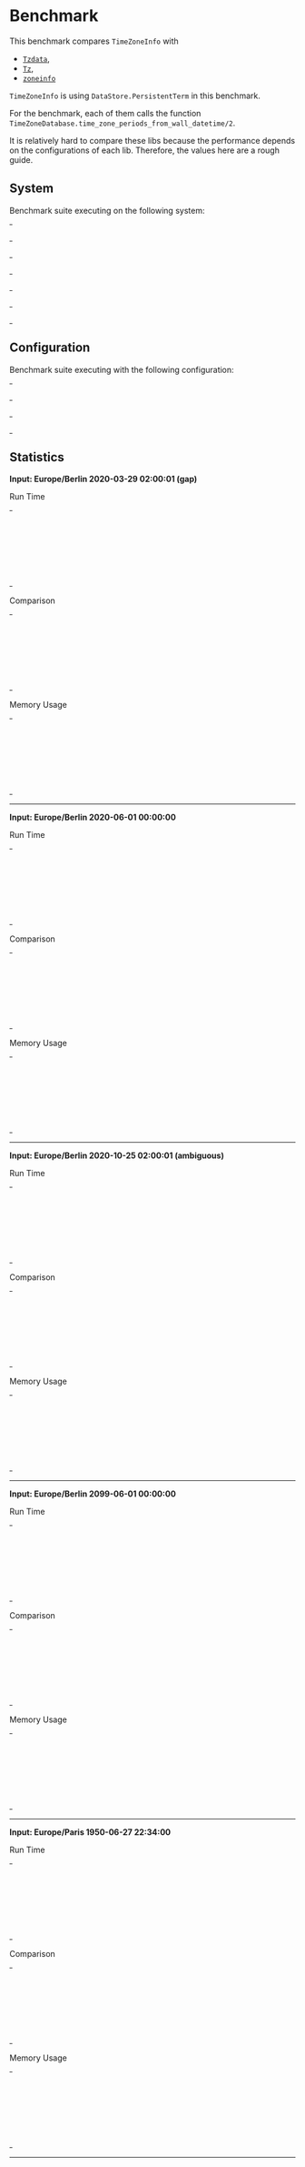 
# Benchmark

This benchmark compares `TimeZoneInfo` with
- [`Tzdata`](https://github.com/lau/tzdata),
- [`Tz`](https://github.com/mathieuprog/tz),
- [`zoneinfo`](https://github.com/smartrent/zoneinfo)

`TimeZoneInfo` is using `DataStore.PersistentTerm` in this benchmark.

For the benchmark, each of them calls the function
`TimeZoneDatabase.time_zone_periods_from_wall_datetime/2`.

It is relatively hard to compare these libs because the performance depends on
the configurations of each lib. Therefore, the values here are a rough guide.


## System

Benchmark suite executing on the following system:

<table style="width: 1%">
  <tr>
    <th style="width: 1%; white-space: nowrap">Operating System</th>
    <td>macOS</td>
  </tr><tr>
    <th style="white-space: nowrap">CPU Information</th>
    <td style="white-space: nowrap">Intel(R) Core(TM) i7-4770HQ CPU @ 2.20GHz</td>
  </tr><tr>
    <th style="white-space: nowrap">Number of Available Cores</th>
    <td style="white-space: nowrap">8</td>
  </tr><tr>
    <th style="white-space: nowrap">Available Memory</th>
    <td style="white-space: nowrap">16 GB</td>
  </tr><tr>
    <th style="white-space: nowrap">Elixir Version</th>
    <td style="white-space: nowrap">1.11.3</td>
  </tr><tr>
    <th style="white-space: nowrap">Erlang Version</th>
    <td style="white-space: nowrap">23.2</td>
  </tr>
</table>

## Configuration

Benchmark suite executing with the following configuration:

<table style="width: 1%">
  <tr>
    <th style="width: 1%">:time</th>
    <td style="white-space: nowrap">30 s</td>
  </tr><tr>
    <th>:parallel</th>
    <td style="white-space: nowrap">1</td>
  </tr><tr>
    <th>:warmup</th>
    <td style="white-space: nowrap">2 s</td>
  </tr>
</table>

## Statistics




__Input: Europe/Berlin 2020-03-29 02:00:01 (gap)__

Run Time

<table style="width: 1%">
  <tr>
    <th>Name</th>
    <th style="text-align: right">IPS</th>
    <th style="text-align: right">Average</th>
    <th style="text-align: right">Devitation</th>
    <th style="text-align: right">Median</th>
    <th style="text-align: right">99th&nbsp;%</th>
  </tr>

  <tr>
    <td style="white-space: nowrap">time_zone_info</td>
    <td style="white-space: nowrap; text-align: right">390.88 K</td>
    <td style="white-space: nowrap; text-align: right">2.56 μs</td>
    <td style="white-space: nowrap; text-align: right">±1631.94%</td>
    <td style="white-space: nowrap; text-align: right">1.97 μs</td>
    <td style="white-space: nowrap; text-align: right">3.97 μs</td>
  </tr>

  <tr>
    <td style="white-space: nowrap">tz</td>
    <td style="white-space: nowrap; text-align: right">178.43 K</td>
    <td style="white-space: nowrap; text-align: right">5.60 μs</td>
    <td style="white-space: nowrap; text-align: right">±659.79%</td>
    <td style="white-space: nowrap; text-align: right">4.97 μs</td>
    <td style="white-space: nowrap; text-align: right">7.97 μs</td>
  </tr>

  <tr>
    <td style="white-space: nowrap">zoneinfo</td>
    <td style="white-space: nowrap; text-align: right">4.91 K</td>
    <td style="white-space: nowrap; text-align: right">203.69 μs</td>
    <td style="white-space: nowrap; text-align: right">±19.38%</td>
    <td style="white-space: nowrap; text-align: right">189.97 μs</td>
    <td style="white-space: nowrap; text-align: right">347.97 μs</td>
  </tr>

  <tr>
    <td style="white-space: nowrap">tzdata</td>
    <td style="white-space: nowrap; text-align: right">3.78 K</td>
    <td style="white-space: nowrap; text-align: right">264.87 μs</td>
    <td style="white-space: nowrap; text-align: right">±8.22%</td>
    <td style="white-space: nowrap; text-align: right">259.97 μs</td>
    <td style="white-space: nowrap; text-align: right">362.97 μs</td>
  </tr>

</table>


Comparison

<table style="width: 1%">
  <tr>
    <th>Name</th>
    <th style="text-align: right">IPS</th>
    <th style="text-align: right">Slower</th>
  <tr>
    <td style="white-space: nowrap">time_zone_info</td>
    <td style="white-space: nowrap;text-align: right">390.88 K</td>
    <td>&nbsp;</td>
  </tr>

  <tr>
    <td style="white-space: nowrap">tz</td>
    <td style="white-space: nowrap; text-align: right">178.43 K</td>
    <td style="white-space: nowrap; text-align: right">2.19x</td>
  </tr>

  <tr>
    <td style="white-space: nowrap">zoneinfo</td>
    <td style="white-space: nowrap; text-align: right">4.91 K</td>
    <td style="white-space: nowrap; text-align: right">79.62x</td>
  </tr>

  <tr>
    <td style="white-space: nowrap">tzdata</td>
    <td style="white-space: nowrap; text-align: right">3.78 K</td>
    <td style="white-space: nowrap; text-align: right">103.53x</td>
  </tr>

</table>



Memory Usage

<table style="width: 1%">
  <tr>
    <th>Name</th>
    <th style="text-align: right">Memory</th>
<th style="text-align: right">Factor</th>
  </tr>
  <tr>
    <td style="white-space: nowrap">time_zone_info</td>
    <td style="white-space: nowrap">0.68 KB</td>
<td>&nbsp;</td>
  </tr>

  <tr>
    <td style="white-space: nowrap">tz</td>
    <td style="white-space: nowrap">1.84 KB</td>
    <td>2.7x</td>
  </tr>

  <tr>
    <td style="white-space: nowrap">zoneinfo</td>
    <td style="white-space: nowrap">23.81 KB</td>
    <td>35.03x</td>
  </tr>

  <tr>
    <td style="white-space: nowrap">tzdata</td>
    <td style="white-space: nowrap">117.18 KB</td>
    <td>172.4x</td>
  </tr>

</table>


<hr/>


__Input: Europe/Berlin 2020-06-01 00:00:00__

Run Time

<table style="width: 1%">
  <tr>
    <th>Name</th>
    <th style="text-align: right">IPS</th>
    <th style="text-align: right">Average</th>
    <th style="text-align: right">Devitation</th>
    <th style="text-align: right">Median</th>
    <th style="text-align: right">99th&nbsp;%</th>
  </tr>

  <tr>
    <td style="white-space: nowrap">tz</td>
    <td style="white-space: nowrap; text-align: right">467.62 K</td>
    <td style="white-space: nowrap; text-align: right">2.14 μs</td>
    <td style="white-space: nowrap; text-align: right">±2647.34%</td>
    <td style="white-space: nowrap; text-align: right">1.97 μs</td>
    <td style="white-space: nowrap; text-align: right">2.97 μs</td>
  </tr>

  <tr>
    <td style="white-space: nowrap">time_zone_info</td>
    <td style="white-space: nowrap; text-align: right">407.53 K</td>
    <td style="white-space: nowrap; text-align: right">2.45 μs</td>
    <td style="white-space: nowrap; text-align: right">±1507.80%</td>
    <td style="white-space: nowrap; text-align: right">1.97 μs</td>
    <td style="white-space: nowrap; text-align: right">3.97 μs</td>
  </tr>

  <tr>
    <td style="white-space: nowrap">tzdata</td>
    <td style="white-space: nowrap; text-align: right">31.36 K</td>
    <td style="white-space: nowrap; text-align: right">31.89 μs</td>
    <td style="white-space: nowrap; text-align: right">±66.13%</td>
    <td style="white-space: nowrap; text-align: right">30.97 μs</td>
    <td style="white-space: nowrap; text-align: right">46.97 μs</td>
  </tr>

  <tr>
    <td style="white-space: nowrap">zoneinfo</td>
    <td style="white-space: nowrap; text-align: right">5.21 K</td>
    <td style="white-space: nowrap; text-align: right">192.04 μs</td>
    <td style="white-space: nowrap; text-align: right">±17.28%</td>
    <td style="white-space: nowrap; text-align: right">180.97 μs</td>
    <td style="white-space: nowrap; text-align: right">313.97 μs</td>
  </tr>

</table>


Comparison

<table style="width: 1%">
  <tr>
    <th>Name</th>
    <th style="text-align: right">IPS</th>
    <th style="text-align: right">Slower</th>
  <tr>
    <td style="white-space: nowrap">tz</td>
    <td style="white-space: nowrap;text-align: right">467.62 K</td>
    <td>&nbsp;</td>
  </tr>

  <tr>
    <td style="white-space: nowrap">time_zone_info</td>
    <td style="white-space: nowrap; text-align: right">407.53 K</td>
    <td style="white-space: nowrap; text-align: right">1.15x</td>
  </tr>

  <tr>
    <td style="white-space: nowrap">tzdata</td>
    <td style="white-space: nowrap; text-align: right">31.36 K</td>
    <td style="white-space: nowrap; text-align: right">14.91x</td>
  </tr>

  <tr>
    <td style="white-space: nowrap">zoneinfo</td>
    <td style="white-space: nowrap; text-align: right">5.21 K</td>
    <td style="white-space: nowrap; text-align: right">89.8x</td>
  </tr>

</table>



Memory Usage

<table style="width: 1%">
  <tr>
    <th>Name</th>
    <th style="text-align: right">Memory</th>
<th style="text-align: right">Factor</th>
  </tr>
  <tr>
    <td style="white-space: nowrap">tz</td>
    <td style="white-space: nowrap">0.39 KB</td>
<td>&nbsp;</td>
  </tr>

  <tr>
    <td style="white-space: nowrap">time_zone_info</td>
    <td style="white-space: nowrap">0.57 KB</td>
    <td>1.46x</td>
  </tr>

  <tr>
    <td style="white-space: nowrap">tzdata</td>
    <td style="white-space: nowrap">2.72 KB</td>
    <td>6.96x</td>
  </tr>

  <tr>
    <td style="white-space: nowrap">zoneinfo</td>
    <td style="white-space: nowrap">22.34 KB</td>
    <td>57.2x</td>
  </tr>

</table>


<hr/>


__Input: Europe/Berlin 2020-10-25 02:00:01 (ambiguous)__

Run Time

<table style="width: 1%">
  <tr>
    <th>Name</th>
    <th style="text-align: right">IPS</th>
    <th style="text-align: right">Average</th>
    <th style="text-align: right">Devitation</th>
    <th style="text-align: right">Median</th>
    <th style="text-align: right">99th&nbsp;%</th>
  </tr>

  <tr>
    <td style="white-space: nowrap">tz</td>
    <td style="white-space: nowrap; text-align: right">474.20 K</td>
    <td style="white-space: nowrap; text-align: right">2.11 μs</td>
    <td style="white-space: nowrap; text-align: right">±2478.14%</td>
    <td style="white-space: nowrap; text-align: right">1.97 μs</td>
    <td style="white-space: nowrap; text-align: right">3.97 μs</td>
  </tr>

  <tr>
    <td style="white-space: nowrap">time_zone_info</td>
    <td style="white-space: nowrap; text-align: right">406.96 K</td>
    <td style="white-space: nowrap; text-align: right">2.46 μs</td>
    <td style="white-space: nowrap; text-align: right">±1713.59%</td>
    <td style="white-space: nowrap; text-align: right">1.97 μs</td>
    <td style="white-space: nowrap; text-align: right">3.97 μs</td>
  </tr>

  <tr>
    <td style="white-space: nowrap">tzdata</td>
    <td style="white-space: nowrap; text-align: right">26.14 K</td>
    <td style="white-space: nowrap; text-align: right">38.25 μs</td>
    <td style="white-space: nowrap; text-align: right">±43.39%</td>
    <td style="white-space: nowrap; text-align: right">36.97 μs</td>
    <td style="white-space: nowrap; text-align: right">58.97 μs</td>
  </tr>

  <tr>
    <td style="white-space: nowrap">zoneinfo</td>
    <td style="white-space: nowrap; text-align: right">5.07 K</td>
    <td style="white-space: nowrap; text-align: right">197.14 μs</td>
    <td style="white-space: nowrap; text-align: right">±20.49%</td>
    <td style="white-space: nowrap; text-align: right">182.97 μs</td>
    <td style="white-space: nowrap; text-align: right">350.97 μs</td>
  </tr>

</table>


Comparison

<table style="width: 1%">
  <tr>
    <th>Name</th>
    <th style="text-align: right">IPS</th>
    <th style="text-align: right">Slower</th>
  <tr>
    <td style="white-space: nowrap">tz</td>
    <td style="white-space: nowrap;text-align: right">474.20 K</td>
    <td>&nbsp;</td>
  </tr>

  <tr>
    <td style="white-space: nowrap">time_zone_info</td>
    <td style="white-space: nowrap; text-align: right">406.96 K</td>
    <td style="white-space: nowrap; text-align: right">1.17x</td>
  </tr>

  <tr>
    <td style="white-space: nowrap">tzdata</td>
    <td style="white-space: nowrap; text-align: right">26.14 K</td>
    <td style="white-space: nowrap; text-align: right">18.14x</td>
  </tr>

  <tr>
    <td style="white-space: nowrap">zoneinfo</td>
    <td style="white-space: nowrap; text-align: right">5.07 K</td>
    <td style="white-space: nowrap; text-align: right">93.48x</td>
  </tr>

</table>



Memory Usage

<table style="width: 1%">
  <tr>
    <th>Name</th>
    <th style="text-align: right">Memory</th>
<th style="text-align: right">Factor</th>
  </tr>
  <tr>
    <td style="white-space: nowrap">tz</td>
    <td style="white-space: nowrap">0.45 KB</td>
<td>&nbsp;</td>
  </tr>

  <tr>
    <td style="white-space: nowrap">time_zone_info</td>
    <td style="white-space: nowrap">0.63 KB</td>
    <td>1.42x</td>
  </tr>

  <tr>
    <td style="white-space: nowrap">tzdata</td>
    <td style="white-space: nowrap">4.94 KB</td>
    <td>11.09x</td>
  </tr>

  <tr>
    <td style="white-space: nowrap">zoneinfo</td>
    <td style="white-space: nowrap">22.42 KB</td>
    <td>50.35x</td>
  </tr>

</table>


<hr/>


__Input: Europe/Berlin 2099-06-01 00:00:00__

Run Time

<table style="width: 1%">
  <tr>
    <th>Name</th>
    <th style="text-align: right">IPS</th>
    <th style="text-align: right">Average</th>
    <th style="text-align: right">Devitation</th>
    <th style="text-align: right">Median</th>
    <th style="text-align: right">99th&nbsp;%</th>
  </tr>

  <tr>
    <td style="white-space: nowrap">tz</td>
    <td style="white-space: nowrap; text-align: right">13.03 K</td>
    <td style="white-space: nowrap; text-align: right">76.74 μs</td>
    <td style="white-space: nowrap; text-align: right">±19.95%</td>
    <td style="white-space: nowrap; text-align: right">74.97 μs</td>
    <td style="white-space: nowrap; text-align: right">108.97 μs</td>
  </tr>

  <tr>
    <td style="white-space: nowrap">time_zone_info</td>
    <td style="white-space: nowrap; text-align: right">12.03 K</td>
    <td style="white-space: nowrap; text-align: right">83.11 μs</td>
    <td style="white-space: nowrap; text-align: right">±18.83%</td>
    <td style="white-space: nowrap; text-align: right">80.97 μs</td>
    <td style="white-space: nowrap; text-align: right">123.97 μs</td>
  </tr>

  <tr>
    <td style="white-space: nowrap">zoneinfo</td>
    <td style="white-space: nowrap; text-align: right">5.21 K</td>
    <td style="white-space: nowrap; text-align: right">192.08 μs</td>
    <td style="white-space: nowrap; text-align: right">±25.15%</td>
    <td style="white-space: nowrap; text-align: right">178.97 μs</td>
    <td style="white-space: nowrap; text-align: right">329.97 μs</td>
  </tr>

  <tr>
    <td style="white-space: nowrap">tzdata</td>
    <td style="white-space: nowrap; text-align: right">1.48 K</td>
    <td style="white-space: nowrap; text-align: right">676.08 μs</td>
    <td style="white-space: nowrap; text-align: right">±28.41%</td>
    <td style="white-space: nowrap; text-align: right">787.97 μs</td>
    <td style="white-space: nowrap; text-align: right">909.97 μs</td>
  </tr>

</table>


Comparison

<table style="width: 1%">
  <tr>
    <th>Name</th>
    <th style="text-align: right">IPS</th>
    <th style="text-align: right">Slower</th>
  <tr>
    <td style="white-space: nowrap">tz</td>
    <td style="white-space: nowrap;text-align: right">13.03 K</td>
    <td>&nbsp;</td>
  </tr>

  <tr>
    <td style="white-space: nowrap">time_zone_info</td>
    <td style="white-space: nowrap; text-align: right">12.03 K</td>
    <td style="white-space: nowrap; text-align: right">1.08x</td>
  </tr>

  <tr>
    <td style="white-space: nowrap">zoneinfo</td>
    <td style="white-space: nowrap; text-align: right">5.21 K</td>
    <td style="white-space: nowrap; text-align: right">2.5x</td>
  </tr>

  <tr>
    <td style="white-space: nowrap">tzdata</td>
    <td style="white-space: nowrap; text-align: right">1.48 K</td>
    <td style="white-space: nowrap; text-align: right">8.81x</td>
  </tr>

</table>



Memory Usage

<table style="width: 1%">
  <tr>
    <th>Name</th>
    <th style="text-align: right">Memory</th>
<th style="text-align: right">Factor</th>
  </tr>
  <tr>
    <td style="white-space: nowrap">tz</td>
    <td style="white-space: nowrap">16.12 KB</td>
<td>&nbsp;</td>
  </tr>

  <tr>
    <td style="white-space: nowrap">time_zone_info</td>
    <td style="white-space: nowrap">19.43 KB</td>
    <td>1.21x</td>
  </tr>

  <tr>
    <td style="white-space: nowrap">zoneinfo</td>
    <td style="white-space: nowrap">22.34 KB</td>
    <td>1.39x</td>
  </tr>

  <tr>
    <td style="white-space: nowrap">tzdata</td>
    <td style="white-space: nowrap">12.98 KB</td>
    <td>0.81x</td>
  </tr>

</table>


<hr/>


__Input: Europe/Paris 1950-06-27 22:34:00__

Run Time

<table style="width: 1%">
  <tr>
    <th>Name</th>
    <th style="text-align: right">IPS</th>
    <th style="text-align: right">Average</th>
    <th style="text-align: right">Devitation</th>
    <th style="text-align: right">Median</th>
    <th style="text-align: right">99th&nbsp;%</th>
  </tr>

  <tr>
    <td style="white-space: nowrap">time_zone_info</td>
    <td style="white-space: nowrap; text-align: right">229.14 K</td>
    <td style="white-space: nowrap; text-align: right">4.36 μs</td>
    <td style="white-space: nowrap; text-align: right">±741.65%</td>
    <td style="white-space: nowrap; text-align: right">3.97 μs</td>
    <td style="white-space: nowrap; text-align: right">6.97 μs</td>
  </tr>

  <tr>
    <td style="white-space: nowrap">tz</td>
    <td style="white-space: nowrap; text-align: right">125.69 K</td>
    <td style="white-space: nowrap; text-align: right">7.96 μs</td>
    <td style="white-space: nowrap; text-align: right">±430.44%</td>
    <td style="white-space: nowrap; text-align: right">7.97 μs</td>
    <td style="white-space: nowrap; text-align: right">11.97 μs</td>
  </tr>

  <tr>
    <td style="white-space: nowrap">tzdata</td>
    <td style="white-space: nowrap; text-align: right">36.05 K</td>
    <td style="white-space: nowrap; text-align: right">27.74 μs</td>
    <td style="white-space: nowrap; text-align: right">±70.63%</td>
    <td style="white-space: nowrap; text-align: right">26.97 μs</td>
    <td style="white-space: nowrap; text-align: right">40.97 μs</td>
  </tr>

  <tr>
    <td style="white-space: nowrap">zoneinfo</td>
    <td style="white-space: nowrap; text-align: right">4.29 K</td>
    <td style="white-space: nowrap; text-align: right">233.18 μs</td>
    <td style="white-space: nowrap; text-align: right">±13.43%</td>
    <td style="white-space: nowrap; text-align: right">221.97 μs</td>
    <td style="white-space: nowrap; text-align: right">349.97 μs</td>
  </tr>

</table>


Comparison

<table style="width: 1%">
  <tr>
    <th>Name</th>
    <th style="text-align: right">IPS</th>
    <th style="text-align: right">Slower</th>
  <tr>
    <td style="white-space: nowrap">time_zone_info</td>
    <td style="white-space: nowrap;text-align: right">229.14 K</td>
    <td>&nbsp;</td>
  </tr>

  <tr>
    <td style="white-space: nowrap">tz</td>
    <td style="white-space: nowrap; text-align: right">125.69 K</td>
    <td style="white-space: nowrap; text-align: right">1.82x</td>
  </tr>

  <tr>
    <td style="white-space: nowrap">tzdata</td>
    <td style="white-space: nowrap; text-align: right">36.05 K</td>
    <td style="white-space: nowrap; text-align: right">6.36x</td>
  </tr>

  <tr>
    <td style="white-space: nowrap">zoneinfo</td>
    <td style="white-space: nowrap; text-align: right">4.29 K</td>
    <td style="white-space: nowrap; text-align: right">53.43x</td>
  </tr>

</table>



Memory Usage

<table style="width: 1%">
  <tr>
    <th>Name</th>
    <th style="text-align: right">Memory</th>
<th style="text-align: right">Factor</th>
  </tr>
  <tr>
    <td style="white-space: nowrap">time_zone_info</td>
    <td style="white-space: nowrap">0.57 KB</td>
<td>&nbsp;</td>
  </tr>

  <tr>
    <td style="white-space: nowrap">tz</td>
    <td style="white-space: nowrap">0.39 KB</td>
    <td>0.68x</td>
  </tr>

  <tr>
    <td style="white-space: nowrap">tzdata</td>
    <td style="white-space: nowrap">2.72 KB</td>
    <td>4.77x</td>
  </tr>

  <tr>
    <td style="white-space: nowrap">zoneinfo</td>
    <td style="white-space: nowrap">30.26 KB</td>
    <td>53.05x</td>
  </tr>

</table>


<hr/>

